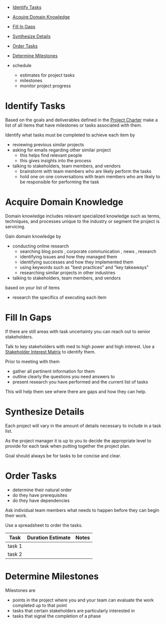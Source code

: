 
- [Identify Tasks](#Identify%20Tasks)
- [Acquire Domain Knowledge](#Acquire%20Domain%20Knowledge)
- [Fill In Gaps](#Fill%20In%20Gaps)
- [Synthesize Details](#Synthesize%20Details)
- [Order Tasks](#Order%20Tasks)
- [Determine Milestones](#Determine%20Milestones)

- schedule
	- estimates for project tasks
	- milestones
	- monitor project progress

# Identify Tasks

Based on the goals and deliverables defined in the [Project Charter](Tooling/Project%20Charter.md) make a list of all items that have milestones or tasks associated with them.

Identify what tasks must be completed to achieve each item by

- reviewing previous similar projects
- asking for emails regarding other similar project
	- this helps find relevant people
	- this gives insights into the process
- talking to stakeholders, team members, and vendors
	- brainstorm with team members who are likely perform the tasks
	- hold one on one conversations with team members who are likely to be responsible for performing the task

# Acquire Domain Knowledge

Domain knowledge includes relevant specialized knowledge such as terms, techniques, and processes unique to the industry or segment the project is servicing.

Gain domain knowledge by

- conducting online research
	- searching blog posts , corporate communication , news , research
	- identifying issues and how they managed them
	- identifying successes and how they implemented them
	- using keywords such as "best practices" and "key takeaways"
	- researching similar projects in other industries
- talking to stakeholders, team members, and vendors

based on your list of items
- research the specifics of executing each item

# Fill In Gaps

If there are still areas with task uncertainty you can reach out to senior stakeholders.

Talk to key stakeholders with med to high power and high interest. Use a [Stakeholder Interest Matrix](Tooling/Stakeholder%20Interest%20Matrix.md) to identify them.

Prior to meeting with them
- gather all pertinent information for them
- outline clearly the questions you need answers to
- present research you have performed and the current list of tasks

This will help them see where there are gaps and how they can help.

# Synthesize Details

Each project will vary in the amount of details necessary to include in a task list.

As the project manager it is up to you to decide the appropriate level to provide for each task when putting together the project plan.

Goal should always be for tasks to be concise and clear.

# Order Tasks

- determine their natural order
- do they have prerequisites
- do they have dependencies

Ask individual team members what needs to happen before they can begin their work.

Use a spreadsheet to order the tasks.

|Task|Duration Estimate|Notes|
|--|--|--|
|task 1|||
|task 2|||


# Determine Milestones

Milestones are 
- points in the project where you and your team can evaluate the work completed up to that point
- tasks that certain stakeholders are particularly interested in
- tasks that signal the completion of a phase

